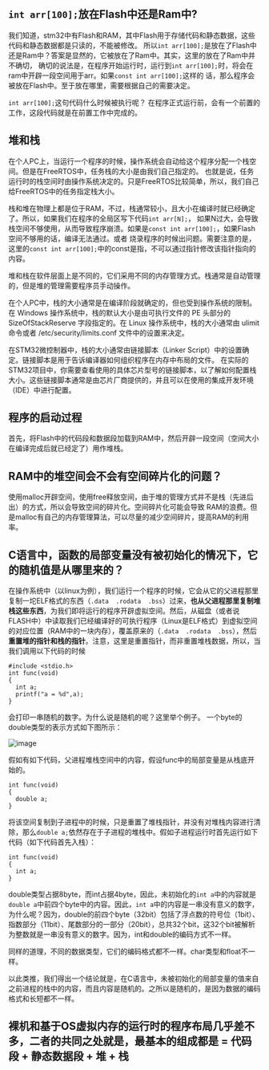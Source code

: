 ## `int arr[100];`放在Flash中还是Ram中?

我们知道，stm32中有Flash和RAM，其中Flash用于存储代码和静态数据，这些代码和静态数据都是只读的，不能被修改。
所以`int arr[100];`是放在了Flash中还是Ram中？答案是显然的，它被放在了Ram中。其实，这里的放在了Ram中并不确切，
确切的说法是，在程序开始运行时，运行到`int arr[100];`时，将会在ram中开辟一段空间用于arr。如果`const int arr[100];`这样的
话，那么程序会被放在Flash中。至于放在哪里，需要根据自己的需要决定。

`int arr[100];`这句代码什么时候被执行呢？
在程序正式运行前，会有一个前置的工作，这段代码就是在前置工作中完成的。

## 堆和栈

在个人PC上，当运行一个程序的时候，操作系统会自动给这个程序分配一个栈空间。但是在FreeRTOS中，任务栈的大小是由我们自己指定的。
也就是说，任务运行时的栈空间时由操作系统决定的。只是FreeRTOS比较简单，所以，我们自己给FreeRTOS中的任务指定栈大小。

栈和堆在物理上都是位于RAM，不过，栈通常较小，且大小在编译时就已经确定了。所以，如果我们在程序的全局区写下代码`int arr[N];`，
如果N过大，会导致栈空间不够使用，从而导致程序崩溃。如果是`const int arr[100];`，如果Flash空间不够用的话，编译无法通过。或者
烧录程序的时候出问题。需要注意的是，这里的`const int arr[100];`中的const是指，不可以通过指针修改该指针指向的内容。

堆和栈在软件层面上是不同的，它们采用不同的内存管理方式。栈通常是自动管理的，但是堆的管理需要程序员手动操作。

在个人PC中，栈的大小通常是在编译阶段就确定的，但也受到操作系统的限制。在 Windows 操作系统中，栈的默认大小是由可执行文件的 PE 头部分的 SizeOfStackReserve 字段指定的。在 Linux 操作系统中，栈的大小通常由 ulimit 命令或者 /etc/security/limits.conf 文件中的设置来决定。

在STM32微控制器中，栈的大小通常由链接脚本（Linker Script）中的设置确定。链接脚本是用于告诉编译器如何组织程序在内存中布局的文件。
在实际的STM32项目中，你需要查看使用的具体芯片型号的链接脚本，以了解如何配置栈大小。这些链接脚本通常是由芯片厂商提供的，并且可以在使用的集成开发环境（IDE）中进行配置。

## 程序的启动过程
首先，将Flash中的代码段和数据段加载到RAM中，然后开辟一段空间（空间大小在编译完成后就已经定了）用作堆栈。

## RAM中的堆空间会不会有空间碎片化的问题？
使用malloc开辟空间，使用free释放空间，由于堆的管理方式并不是栈（先进后出）的方式，所以会导致空间的碎片化。空间碎片化可能会导致
RAM的浪费。但是malloc有自己的内存管理算法，可以尽量的减少空间碎片，提高RAM的利用率。

## C语言中，函数的局部变量没有被初始化的情况下，它的随机值是从哪里来的？
在操作系统中（以linux为例），我们运行一个程序的时候，它会从它的父进程那里复制一坨ELF格式的东西（`.data  .rodata  .bss`）过来，**也从父进程那里复制堆栈这些东西**，为我们即将运行的程序开辟虚拟空间。然后，从磁盘（或者说FLASH中）中读取我们已经编译好的可执行程序（Linux是ELF格式）到虚拟空间的对应位置（RAM中的一块内存），覆盖原来的（`.data  .rodata  .bss`），然后**重置堆的指针和栈的指针**。注意，这里是重置指针，而非重置堆栈数据，所以，当我们调用以下代码的时候

```
#include <stdio.h>
int func(void)
{
  int a;
  printf("a = %d",a);
}
```

会打印一串随机的数字。为什么说是随机的呢？这里举个例子。
一个byte的double类型的表示方式如下图所示：

![image](https://github.com/helloautomatic/blog/assets/88640443/09b1e012-1a36-41ac-93f2-1e13203aaff5)

假如有如下代码，父进程堆栈空间中的内容，假设func中的局部变量是从栈底开始的。
```
int func(void)
{
  double a;
}
```

将该空间复制到子进程中的时候，只是重置了堆栈指针，并没有对堆栈内容进行清除，那么`double a;`依然存在于子进程的堆栈中。假如子进程运行时首先运行如下代码（如下代码首先入栈）：
```
int func(void)
{
  int a;
}
```
double类型占据8byte，而int占据4byte，因此，未初始化的`int a`中的内容就是`double a`中前四个byte中的内容。因此，`int a`中的内容是一串没有意义的数字，为什么呢？因为，double的前四个byte（32bit）包括了浮点数的符号位（1bit）、指数部分（11bit）、尾数部分的一部分（20bit），总共32个bit，这32个bit被解析为整数就是一串没有意义的数字。因为，int和double的编码方式不一样。

同样的道理，不同的数据类型，它们的编码格式都不一样。char类型和float不一样。

以此类推，我们得出一个结论就是，在C语言中，未被初始化的局部变量的值来自之前进程的栈中的内容，而且内容是随机的。之所以是随机的，是因为数据的编码格式和长短都不一样。

## 裸机和基于OS虚拟内存的运行时的程序布局几乎差不多，二者的共同之处就是，最基本的组成都是 = 代码段 + 静态数据段 + 堆 + 栈











